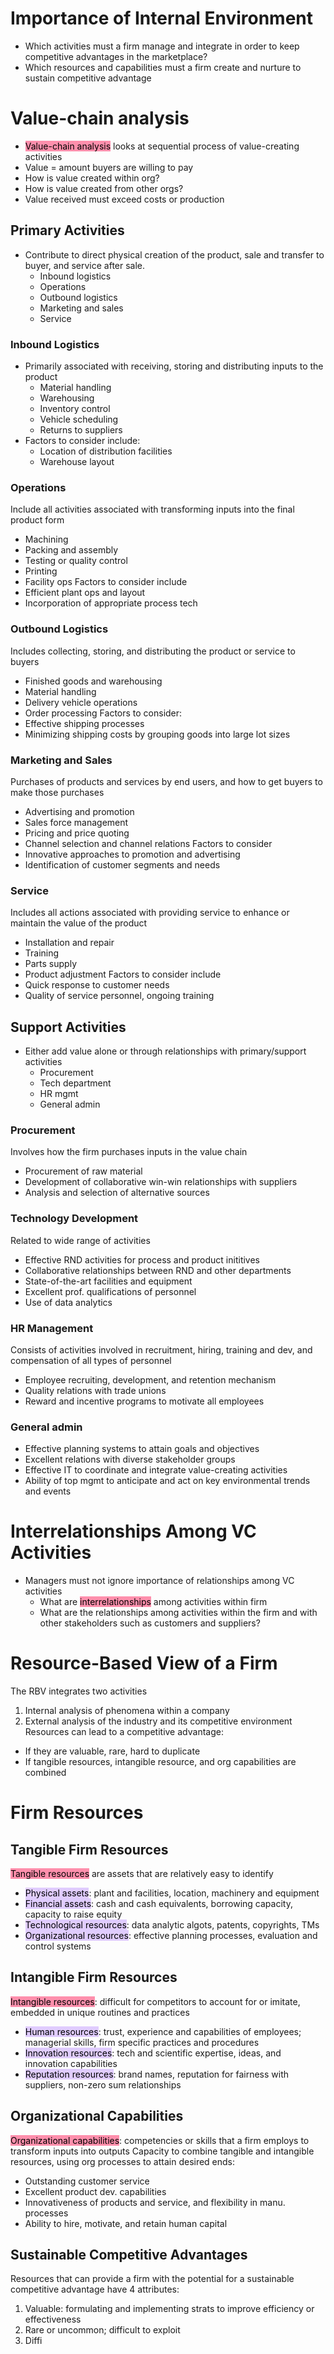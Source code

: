 # Importance of Internal Environment
- Which activities must a firm manage and integrate in order to keep competitive advantages in the marketplace?
- Which resources and capabilities must a firm create and nurture to sustain competitive advantage
# Value-chain analysis
- <mark style="background: #FF5582A6;">Value-chain analysis</mark> looks at sequential process of value-creating activities
- Value = amount buyers are willing to pay
- How is value created within org?
- How is value created from other orgs?
- Value received must exceed costs or production
## Primary Activities
- Contribute to direct physical creation of the product, sale and transfer to buyer, and service after sale.
	- Inbound logistics
	- Operations
	- Outbound logistics
	- Marketing and sales
	- Service
### Inbound Logistics
- Primarily associated with receiving, storing and distributing inputs to the product
	- Material handling
	- Warehousing
	- Inventory control
	- Vehicle scheduling
	- Returns to suppliers
- Factors to consider include:
	- Location of distribution facilities
	- Warehouse layout
### Operations
Include all activities associated with transforming inputs into the final product form
- Machining
- Packing and assembly
- Testing or quality control
- Printing
- Facility ops
Factors to consider include
- Efficient plant ops and layout
- Incorporation of appropriate process tech
### Outbound Logistics
Includes collecting, storing, and distributing the product or service to buyers
- Finished goods and warehousing
- Material handling
- Delivery vehicle operations
- Order processing
Factors to consider:
- Effective shipping processes
- Minimizing shipping costs by grouping goods into large lot sizes
### Marketing and Sales
Purchases of products and services by end users, and how to get buyers to make those purchases
- Advertising and promotion
- Sales force management
- Pricing and price quoting
- Channel selection and channel relations
Factors to consider
- Innovative approaches to promotion and advertising
- Identification of customer segments and needs
### Service
Includes all actions associated with providing service to enhance or maintain the value of the product
- Installation and repair
- Training
- Parts supply
- Product adjustment
Factors to consider include
- Quick response to customer needs
- Quality of service personnel, ongoing training
## Support Activities
- Either add value alone or through relationships with primary/support activities
	- Procurement
	- Tech department
	- HR mgmt
	- General admin
### Procurement
Involves how the firm purchases inputs in the value chain
- Procurement of raw material
- Development of collaborative win-win relationships with suppliers
- Analysis and selection of alternative sources
### Technology Development
Related to wide range of activities
- Effective RND activities for process and product inititives
- Collaborative relationships between RND and other departments
- State-of-the-art facilities and equipment
- Excellent prof. qualifications of personnel
- Use of data analytics
### HR Management
Consists of activities involved in recruitment, hiring, training and dev, and compensation of all types of personnel
- Employee recruiting, development, and retention mechanism
- Quality relations with trade unions
- Reward and incentive programs to motivate all employees
### General admin
- Effective planning systems to attain goals and objectives
- Excellent relations with diverse stakeholder groups
- Effective IT to coordinate and integrate value-creating activities
- Ability of top mgmt to anticipate and act on key environmental trends and events
# Interrelationships Among VC Activities
- Managers must not ignore importance of relationships among VC activities
	- What are <mark style="background: #FF5582A6;">interrelationships</mark> among activities within firm
	- What are the relationships among activities within the firm and with other stakeholders such as customers and suppliers?
# Resource-Based View of a Firm
The RBV integrates two activities
1. Internal analysis of phenomena within a company
2. External analysis of the industry and its competitive environment
Resources can lead to a competitive advantage:
- If they are valuable, rare, hard to duplicate
- If tangible resources, intangible resource, and org capabilities are combined
# Firm Resources
## Tangible Firm Resources
<mark style="background: #FF5582A6;">Tangible resources</mark> are assets that are relatively easy to identify
- <mark style="background: #D2B3FFA6;">Physical assets</mark>: plant and facilities, location, machinery and equipment
- <mark style="background: #D2B3FFA6;">Financial assets</mark>: cash and cash equivalents, borrowing capacity, capacity to raise equity
- <mark style="background: #D2B3FFA6;">Technological resources</mark>: data analytic algots, patents, copyrights, TMs
- <mark style="background: #D2B3FFA6;">Organizational resources</mark>: effective planning processes, evaluation and control systems
## Intangible Firm Resources
<mark style="background: #FF5582A6;">Intangible resources</mark>: difficult for competitors to account for or imitate, embedded in unique routines and practices
- <mark style="background: #D2B3FFA6;">Human resources</mark>: trust, experience and capabilities of employees; managerial skills, firm specific practices and procedures
- <mark style="background: #D2B3FFA6;">Innovation resources</mark>: tech and scientific expertise, ideas, and innovation capabilities
- <mark style="background: #D2B3FFA6;">Reputation resources</mark>: brand names, reputation for fairness with suppliers, non-zero sum relationships
## Organizational Capabilities
<mark style="background: #FF5582A6;">Organizational capabilities</mark>: competencies or skills that a firm employs to transform inputs into outputs
Capacity to combine tangible and intangible resources, using org processes to attain desired ends:
- Outstanding customer service
- Excellent product dev. capabilities
- Innovativeness of products and service, and flexibility in manu. processes
- Ability to hire, motivate, and retain human capital
## Sustainable Competitive Advantages
Resources that can provide a firm with the potential for a sustainable competitive advantage have 4 attributes:
1. Valuable: formulating and implementing strats to improve efficiency or effectiveness
2. Rare or uncommon; difficult to exploit
3. Diffi